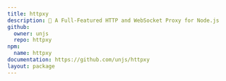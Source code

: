```yaml
---
title: httpxy
description: 🔀 A Full-Featured HTTP and WebSocket Proxy for Node.js
github:
  owner: unjs
  repo: httpxy
npm:
  name: httpxy
documentation: https://github.com/unjs/httpxy
layout: package
---
```

